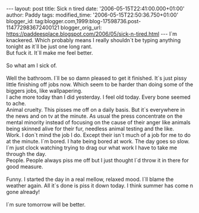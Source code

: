 \-\-- layout: post title: Sick n tired date:
\'2006-05-15T22:41:00.000+01:00\' author: Paddy tags: modified\_time:
\'2006-05-15T22:50:36.750+01:00\' blogger\_id:
tag:blogger.com,1999:blog-17598736.post-114772983672400121
blogger\_orig\_url:
https://paddeesplace.blogspot.com/2006/05/sick-n-tired.html \-\-- I\`m
knackered. Which probably means I really shouldn\`t be typing anything
tonight as it\`ll be just one long rant.\
But fuck it. It\`ll make me feel better.\
\
So what am I sick of.\
\
Well the bathroom. I\`ll be so damn pleased to get it finished. It\`s
just pissy little finishing off jobs now. Which seem to be harder than
doing some of the biggers jobs, like wallpapering.\
I ache more today than I did yesterday. I feel old today. Every bone
seemed to ache.\
Animal cruelty. This pisses me off on a daily basis. But it\`s
everywhere in the news and on tv at the minute. As usual the press
concentrate on the mental minority instead of focusing on the cause of
their anger like animals being skinned alive for their fur, needless
animal testing and the like.\
Work. I don\`t mind the job I do. Except their isn\`t much of a job for
me to do at the minute. I\`m bored. I hate being bored at work. The day
goes so slow. I\`m just clock watching trying to drag our what work I
have to take me through the day.\
People. People always piss me off but I just thought I\`d throw it in
there for good measure.\
\
Funny. I started the day in a real mellow, relaxed mood. I\`ll blame the
weather again. All it\`s done is piss it down today. I think summer has
come n gone already!\
\
I\`m sure tomorrow will be better.
